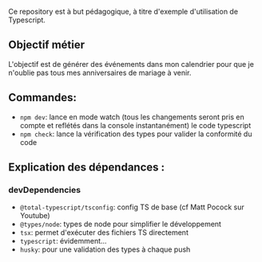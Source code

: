 Ce repository est à but pédagogique, à titre d'exemple d'utilisation de Typescript.

## Objectif métier

L'objectif est de générer des événements dans mon calendrier pour que je n'oublie pas tous mes anniversaires de mariage à venir.

## Commandes:

- `npm dev`: lance en mode watch (tous les changements seront pris en compte et reflétés dans la console instantanément) le code typescript
- `npm check`: lance la vérification des types pour valider la conformité du code

## Explication des dépendances :

### devDependencies

- `@total-typescript/tsconfig`: config TS de base (cf Matt Pocock sur Youtube)
- `@types/node`: types de node pour simplifier le développement
- `tsx`: permet d'exécuter des fichiers TS directement
- `typescript`: évidemment...
- `husky`: pour une validation des types à chaque push
